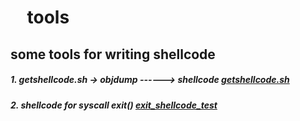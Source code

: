 #     tools
## some tools for writing shellcode
##### 1. getshellcode.sh -> objdump ------> shellcode [getshellcode.sh](https://github.com/yasong/shellcode/edit/master/tools/getshellcode.sh)   
##### 2. shellcode for syscall exit()  [exit_shellcode_test](https://github.com/yasong/shellcode/blob/master/tools/exit_shellcode_test.c)
